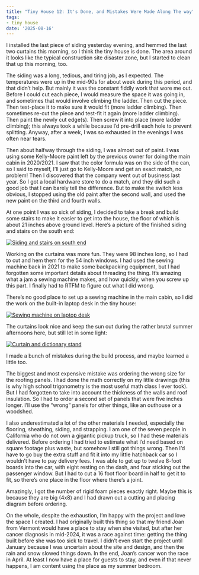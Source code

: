 ```yaml
---
title: "Tiny House 12: It's Done, and Mistakes Were Made Along The way"
tags:
- tiny house
date: '2025-08-16'
---
```


I installed the last piece of siding yesterday evening, and hemmed the
last two curtains this morning, so I think the tiny house is done. The
area around it looks like the typical construction site disaster zone,
but I started to clean that up this morning, too.

<!--more-->

The siding was a long, tedious, and tiring job, as I expected. The
temperatures were up in the mid-90s for about week during this period,
and that didn’t help. But mainly it was the constant fiddly work that
wore me out. Before I could cut each piece, I would measure the space
it was going in, and sometimes that would involve climbing the ladder.
Then cut the piece. Then test-place it to make sure it would fit (more
ladder climbing). Then sometimes re-cut the piece and test-fit it
again (more ladder climbing). Then paint the newly cut edge(s). Then
screw it into place (more ladder climbing); this always took a while
because I’d pre-drill each hole to prevent splitting. Anyway, after a
week, I was so exhausted in the evenings I was often near tears.

Then about halfway through the siding, I was almost out of paint. I
was using some Kelly-Moore paint left by the previous owner for doing
the main cabin in 2020/2021. I saw that the color formula was on the
side of the can, so I said to myself, I’ll just go to Kelly-Moore and
get an exact match, no problem! Then I discovered that the company
went out of business last year. So I got a local hardware store to do
a match, and they did such a good job that I can barely tell the
difference. But to make the switch less obvious, I stopped using the
old paint after the second wall, and used the new paint on the third
and fourth walls.

At one point I was so sick of siding, I decided to take a break and
build some stairs to make it easier to get into the house, the floor
of which is about 21 inches above ground level. Here’s a picture of
the finished siding and stairs on the south end:

[![](/gallery/tiny-house/IMG_20250816_110413_452_hu_fda3dd53753feb59.jpg "Siding and stairs on south end")](/gallery/tiny-house/IMG_20250816_110413_452.jpg)

Working on the curtains was more fun. They were 98 inches long, so I
had to cut and hem them for the 54 inch windows. I had used the sewing
machine back in 2021 to make some backpacking equipment, but I had
forgotten some important details about threading the thing. It’s
amazing what a jam a sewing machine makes, and how quickly, when you
screw up this part. I finally had to RTFM to figure out what I did
wrong.

There’s no good place to set up a sewing machine in the main cabin, so
I did the work on the built-in laptop desk in the tiny house:

[![](/gallery/tiny-house/IMG_20250816_110451_025_hu_4fef4f0f06928781.jpg "Sewing machine on laptop desk")](/gallery/tiny-house/IMG_20250816_110451_025.jpg)

The curtains look nice and keep the sun out during the rather brutal
summer afternoons here, but still let in some light:

[![](/gallery/tiny-house/IMG_20250816_110559_726_hu_8f4f6ef4ad8ca140.jpg "Curtain and dictionary stand")](/gallery/tiny-house/IMG_20250816_110559_726.jpg)

I made a bunch of mistakes during the build process, and maybe learned
a little too.

The biggest and most expensive mistake was ordering the wrong size for
the roofing panels. I had done the math correctly on my little
drawings (this is why high school trigonometry is the most useful math
class I ever took). But I had forgotten to take into account the
thickness of the walls and roof insulation. So I had to order a second
set of panels that were five inches longer. I’ll use the “wrong”
panels for other things, like an outhouse or a woodshed.

I also underestimated a lot of the other materials I needed,
especially the flooring, sheathing, siding, and strapping. I am one of
the seven people in California who do not own a gigantic pickup truck,
so I had these materials delivered. Before ordering I had tried to
estimate what I’d need based on square footage plus waste, but somehow
I still got things wrong. Then I’d have to go buy the extra stuff and
fit it into my little hatchback car so I wouldn’t have to pay delivery
fees. I was able to get up to twelve 8-foot boards into the car, with
eight resting on the dash, and four sticking out the passenger window.
But I had to cut a 16 foot floor board in half to get it to fit, so
there’s one place in the floor where there’s a joint.

Amazingly, I got the number of rigid foam pieces exactly right. Maybe
this is because they are big (4x8) and I had drawn out a cutting and
placing diagram before ordering.

On the whole, despite the exhaustion, I’m happy with the project and
love the space I created. I had originally built this thing so that my
friend Joan from Vermont would have a place to stay when she visited,
but after her cancer diagnosis in mid-2024, it was a race against
time: getting the thing built before she was too sick to travel. I
didn’t even start the project until January because I was uncertain
about the site and design, and then the rain and snow slowed things
down. In the end, Joan’s cancer won the race in April. At least I now
have a place for guests to stay, and even if that never happens, I am
content using the place as my summer bedroom.
